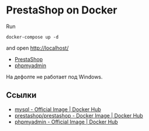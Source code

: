 # PrestaShop on Docker

Run

```
docker-compose up -d
```

and open <http://localhost/>

* [PrestaShop](http://127.0.0.1:8000/)
* [phpmyadmin](http://127.0.0.1:8181/)

На дефолте не работает под Windows.

## Ссылки

* [mysql - Official Image | Docker Hub](https://hub.docker.com/_/mysql)
* [prestashop/prestashop - Docker Image | Docker Hub](https://hub.docker.com/r/prestashop/prestashop)
* [phpmyadmin - Official Image | Docker Hub](https://hub.docker.com/_/phpmyadmin)
